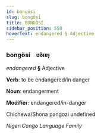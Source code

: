 ```yaml
---
id: bongösi
slug: bongösi
title: BONGÖSİ
sidebar_position: 550
hoverText: endangered § Adjective
---
```


### bongösi&emsp;<span kind="abugida">ʋ̃ꜿıɐɟ</span>

*endangered* **§** Adjective

**Verb**: to be endangered/in danger

**Noun**: endangerment

**Modifier**: endangered/in-danger

Chichewa/Shona pangozi undefined

*Niger-Congo Language Family*